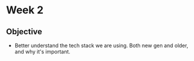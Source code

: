 # Week 2
## Objective
- Better understand the tech stack we are using. Both new gen and older, and why it's important.
